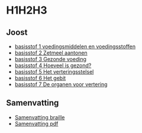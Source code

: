 # H1H2H3

## Joost

* [basisstof 1 voedingsmiddelen en voedingsstoffen](lessen/h1h2/2A_T2B1.md)
* [basisstof 2 Zetmeel aantonen](lessen/h1h2/2A_T2B2.md)
* [basisstof 3 Gezonde voeding](lessen/h1h2/2A_T2B3.md)
* [basisstof 4 Hoeveel is gezond?](lessen/h1h2/2A_T2B4.md)
* [basisstof 5 Het verteringsstelsel](lessen/h1h2/2A_T2B5.md)
* [basisstof 6 Het gebit](lessen/h1h2/2A_T2B6.md)
* [basisstof 7 De organen voor vertering](lessen/h1h2/2A_T2B7.md)

## Samenvatting

- [Samenvatting braille](samenvattingen/ho/voedingenvertering.md)
- [Samenvatting pdf](samenvattingen/ho/Bvj_2hv_th2_samenvatting.pdf)


<!--
2. [basisstof vara 2](h2a-t2b-2)
3. [basisstof vara 3](h2a-t2b-3)
4. [basisstof vara 4](h2a-t2b-4)
5. [basisstof vara 5](h2a-t2b-5)
6. [basisstof vara 6](h2a-t2b-6)
7. [basisstof vara 7](h2a-t2b-7)
8. [basisstof vara 8](h2a-t2b-8)
9. [basisstof vara 9](h2a-t2b-9)
10. [basisstof vara 10](h2a-t2b-10)

-->


<!--
## joost afspeellijst

- [afspeellijst](https://youtube.com/playlist?list=PLr1tx9agautHT07xJ9TDM2o6JoPhsj5_O&si=0dOz2P1_czXb2kqR)
	
<!--
2. [Video 2](https://www.youtube.com/watch?v=7g6pLy7dbhA)
3. [Video 3](https://www.youtube.com/watch?v=3e3q5EToKL4)
4. [Video 4](https://www.youtube.com/watch?v=5n4BnZsrKYc)
5. [Video 5](https://www.youtube.com/watch?v=GipxZjvfLvo)
6. [Video 6](https://www.youtube.com/watch?v=MxjHhSrzqYc)
7. [Video 7](https://www.youtube.com/watch?v=kW4jcQ8MGYs)
8. [Video 8](https://www.youtube.com/watch?v=lLmil2OO3C8)
9. [Video 9](https://www.youtube.com/watch?v=38tdsFzW3xw)
10. -->

<!--

## Samenvatting

- [Samenvatting braille](samenvattingen/ho/voedingenvertering.md)
- [Samenvatting pdf](samenvattingen/ho/Bvj_2hv_th2_samenvatting.pdf)

-->










